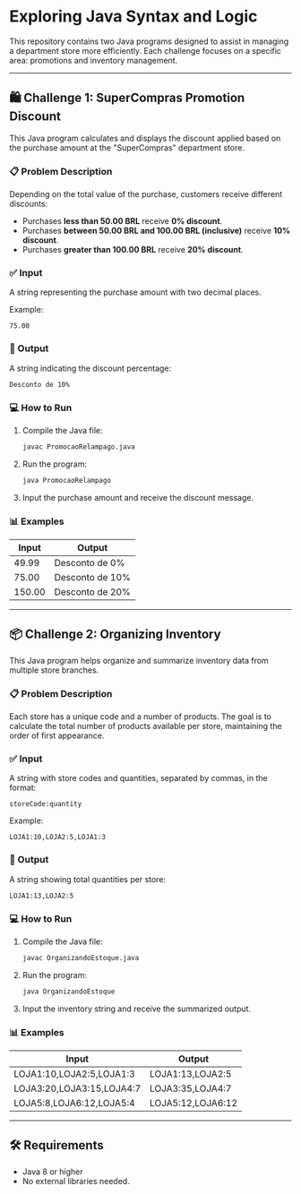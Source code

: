 # Exploring Java Syntax and Logic

This repository contains two Java programs designed to assist in managing a department store more efficiently. Each challenge focuses on a specific area: promotions and inventory management.

---

## 🛍️ Challenge 1: SuperCompras Promotion Discount

This Java program calculates and displays the discount applied based on the purchase amount at the "SuperCompras" department store.

### 📋 Problem Description

Depending on the total value of the purchase, customers receive different discounts:

- Purchases **less than 50.00 BRL** receive **0% discount**.
- Purchases **between 50.00 BRL and 100.00 BRL (inclusive)** receive **10% discount**.
- Purchases **greater than 100.00 BRL** receive **20% discount**.

### ✅ Input

A string representing the purchase amount with two decimal places.

Example:

```
75.00
```

### 🧾 Output

A string indicating the discount percentage:

```
Desconto de 10%
```

### 💻 How to Run

1. Compile the Java file:

   ```bash
   javac PromocaoRelampago.java
   ```

2. Run the program:

   ```bash
   java PromocaoRelampago
   ```

3. Input the purchase amount and receive the discount message.

### 📊 Examples

| Input   | Output             |
|---------|--------------------|
| 49.99   | Desconto de 0%     |
| 75.00   | Desconto de 10%    |
| 150.00  | Desconto de 20%    |

---

## 📦 Challenge 2: Organizing Inventory

This Java program helps organize and summarize inventory data from multiple store branches.

### 📋 Problem Description

Each store has a unique code and a number of products. The goal is to calculate the total number of products available per store, maintaining the order of first appearance.

### ✅ Input

A string with store codes and quantities, separated by commas, in the format:

```
storeCode:quantity
```

Example:

```
LOJA1:10,LOJA2:5,LOJA1:3
```

### 🧾 Output

A string showing total quantities per store:

```
LOJA1:13,LOJA2:5
```

### 💻 How to Run

1. Compile the Java file:

   ```bash
   javac OrganizandoEstoque.java
   ```

2. Run the program:

   ```bash
   java OrganizandoEstoque
   ```

3. Input the inventory string and receive the summarized output.

### 📊 Examples

| Input                                | Output                     |
|-------------------------------------|----------------------------|
| LOJA1:10,LOJA2:5,LOJA1:3            | LOJA1:13,LOJA2:5           |
| LOJA3:20,LOJA3:15,LOJA4:7           | LOJA3:35,LOJA4:7           |
| LOJA5:8,LOJA6:12,LOJA5:4            | LOJA5:12,LOJA6:12          |

---

## 🛠 Requirements

- Java 8 or higher
- No external libraries needed.
